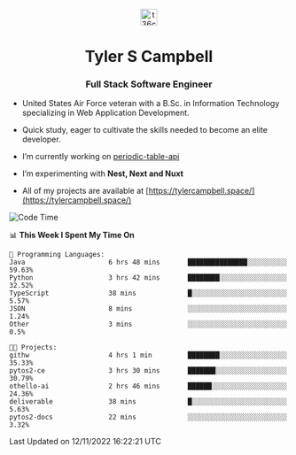 <p align="center">
<a href="https://www.linkedin.com/in/t36campbell" target="blank"><img align="center" src="https://ik.imagekit.io/t36campbell/Portfolio/linkedin.png.original_m8bbGgPh6.png" alt="t36campbell" height="30" width="30" /></a>
</p>
<h1 align="center">Tyler S Campbell</h1>
<h3 align="center">Full Stack Software Engineer</h3>

* United States Air Force veteran with a B.Sc. in Information Technology specializing in Web Application Development. 

* Quick study, eager to cultivate the skills needed to become an elite developer.

* I’m currently working on [periodic-table-api](https://github.com/t36campbell/periodic-table-api)

* I’m experimenting with **Nest, Next and Nuxt**

* All of my projects are available at [https://tylercampbell.space/](https://tylercampbell.space/)

<!--START_SECTION:waka-->
![Code Time](http://img.shields.io/badge/Code%20Time-1%2C985%20hrs%2056%20mins-blue)

📊 **This Week I Spent My Time On** 

```text
💬 Programming Languages: 
Java                     6 hrs 48 mins       ███████████████░░░░░░░░░░   59.63% 
Python                   3 hrs 42 mins       ████████░░░░░░░░░░░░░░░░░   32.52% 
TypeScript               38 mins             █░░░░░░░░░░░░░░░░░░░░░░░░   5.57% 
JSON                     8 mins              ░░░░░░░░░░░░░░░░░░░░░░░░░   1.24% 
Other                    3 mins              ░░░░░░░░░░░░░░░░░░░░░░░░░   0.5%

🐱‍💻 Projects: 
githw                    4 hrs 1 min         ████████░░░░░░░░░░░░░░░░░   35.33% 
pytos2-ce                3 hrs 30 mins       ███████░░░░░░░░░░░░░░░░░░   30.79% 
othello-ai               2 hrs 46 mins       ██████░░░░░░░░░░░░░░░░░░░   24.36% 
deliverable              38 mins             █░░░░░░░░░░░░░░░░░░░░░░░░   5.63% 
pytos2-docs              22 mins             ░░░░░░░░░░░░░░░░░░░░░░░░░   3.32%

```


 Last Updated on 12/11/2022 16:22:21 UTC
<!--END_SECTION:waka-->

